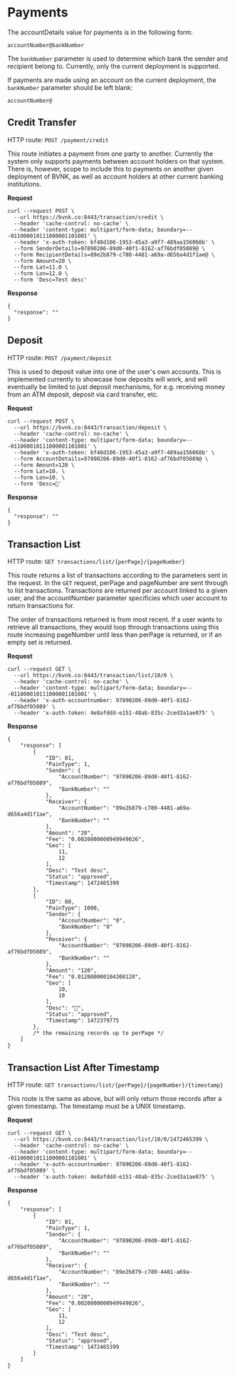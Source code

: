 # Payments

The accountDetails value for payments is in the following form:

`accountNumber@bankNumber`

The `bankNumber` parameter is used to determine which bank the sender and recipient belong to. Currently, 
only the current deployment is supported. 

If payments are made using an account on the current deployment, the `bankNumber` parameter should be left blank:

`accountNumber@`

## Credit Transfer
HTTP route: `POST /payment/credit`

This route initiates a payment from one party to another. Currently the system only supports payments 
between account holders on that system. There is, however, scope to include this to payments on another given 
deployment of BVNK, as well as account holders at other current banking institutions.

__Request__

```
curl --request POST \
  --url https://bvnk.co:8443/transaction/credit \
  --header 'cache-control: no-cache' \
  --header 'content-type: multipart/form-data; boundary=---011000010111000001101001' \
  --header 'x-auth-token: bf48d106-1953-45a3-a9f7-489aa156068b' \
  --form SenderDetails=97890206-89d0-40f1-8162-af76bdf05089@ \
  --form RecipientDetails=89e2b879-c780-4481-a69a-d656a4d1f1ae@ \
  --form Amount=20 \
  --form Lat=11.0 \
  --form Lon=12.0 \
  --form 'Desc=Test desc'
```

__Response__

```
{
  "response": ""
}
```

## Deposit
HTTP route: `POST /payment/deposit`

This is used to deposit value into one of the user's own accounts. This is implemented currently to showcase
how deposits will work, and will eventually be limited to just deposit mechanisms, for e.g. receiving money from 
an ATM deposit, deposit via card transfer, etc.

__Request__

```
curl --request POST \
  --url https://bvnk.co:8443/transaction/deposit \
  --header 'cache-control: no-cache' \
  --header 'content-type: multipart/form-data; boundary=---011000010111000001101001' \
  --header 'x-auth-token: bf48d106-1953-45a3-a9f7-489aa156068b' \
  --form AccountDetails=97890206-89d0-40f1-8162-af76bdf05089@ \
  --form Amount=120 \
  --form Lat=10. \
  --form Lon=10. \
  --form 'Desc=🍊'
```

__Response__

```
{
  "response": ""
}
```

## Transaction List
HTTP route: `GET transactions/list/{perPage}/{pageNumber}`

This route returns a list of transactions according to the parameters sent in the request. In the `GET` request,
perPage and pageNumber are sent through to list transactions. Transactions are returned per account linked to a given 
user, and the accountNumber parameter specificies which user account to return transactions for.

The order of transactions returned is from most recent. If a user wants to retrieve all transactions, they would loop through 
transactions using this route increasing pageNumber until less than perPage is returned, or if an empty set is returned.

__Request__

```
curl --request GET \
  --url https://bvnk.co:8443/transaction/list/10/0 \
  --header 'cache-control: no-cache' \
  --header 'content-type: multipart/form-data; boundary=---011000010111000001101001' \
  --header 'x-auth-accountnumber: 97890206-89d0-40f1-8162-af76bdf05089' \
  --header 'x-auth-token: 4e8afddd-e151-40ab-835c-2ced3a1ae075' \
```

__Response__

```
{
    "response": [
        {
            "ID": 81,
            "PainType": 1,
            "Sender": {
                "AccountNumber": "97890206-89d0-40f1-8162-af76bdf05089",
                "BankNumber": ""
            },
            "Receiver": {
                "AccountNumber": "89e2b879-c780-4481-a69a-d656a4d1f1ae",
                "BankNumber": ""
            },
            "Amount": "20",
            "Fee": "0.0020000000949949026",
            "Geo": [
                11,
                12
            ],
            "Desc": "Test desc",
            "Status": "approved",
            "Timestamp": 1472465399
        },
        {
            "ID": 80,
            "PainType": 1000,
            "Sender": {
                "AccountNumber": "0",
                "BankNumber": "0"
            },
            "Receiver": {
                "AccountNumber": "97890206-89d0-40f1-8162-af76bdf05089",
                "BankNumber": ""
            },
            "Amount": "120",
            "Fee": "0.012000000104308128",
            "Geo": [
                10,
                10
            ],
            "Desc": "🍊",
            "Status": "approved",
            "Timestamp": 1472379775
        },
	    /* the remaining records up to perPage */
    ]
}
```

## Transaction List After Timestamp
HTTP route: `GET transactions/list/{perPage}/{pageNumber}/{timestamp}`

This route is the same as above, but will only return those records after a given timestamp. The 
timestamp must be a UNIX timestamp.

__Request__

```
curl --request GET \
  --url https://bvnk.co:8443/transaction/list/10/0/1472465399 \
  --header 'cache-control: no-cache' \
  --header 'content-type: multipart/form-data; boundary=---011000010111000001101001' \
  --header 'x-auth-accountnumber: 97890206-89d0-40f1-8162-af76bdf05089' \
  --header 'x-auth-token: 4e8afddd-e151-40ab-835c-2ced3a1ae075' \
```

__Response__

```
{
    "response": [
        {
            "ID": 81,
            "PainType": 1,
            "Sender": {
                "AccountNumber": "97890206-89d0-40f1-8162-af76bdf05089",
                "BankNumber": ""
            },
            "Receiver": {
                "AccountNumber": "89e2b879-c780-4481-a69a-d656a4d1f1ae",
                "BankNumber": ""
            },
            "Amount": "20",
            "Fee": "0.0020000000949949026",
            "Geo": [
                11,
                12
            ],
            "Desc": "Test desc",
            "Status": "approved",
            "Timestamp": 1472465399
        }
    ]
}
```
